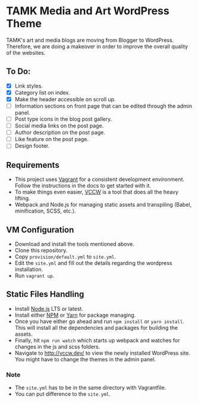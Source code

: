 # TAMK Media and Art WordPress Theme

TAMK's art and media blogs are moving from Blogger to WordPress. Therefore, we are doing a makeover in order to improve the overall quality of the websites.

## To Do:
- [x] Link styles.
- [x] Category list on index.
- [x] Make the header accessible on scroll up.
- [ ] Information sections on front page that can be edited through the admin panel.
- [ ] Post type icons in the blog post gallery.
- [ ] Social media links on the post page.
- [ ] Author description on the post page.
- [ ] Like feature on the post page.
- [ ] Design footer.

## Requirements

* This project uses [Vagrant](https://www.vagrantup.com) for a consistent development environment. Follow the instructions in the docs to get started with it.
* To make things even easier, [VCCW](http://www.vccw.cc) is a tool that does all the heavy lifting.
* Webpack and Node.js for managing static assets and transpiling (Babel, minification, SCSS, etc.).

## VM Configuration
* Download and install the tools mentioned above.
* Clone this repository.
* Copy `provision/default.yml` to `site.yml`.
* Edit the `site.yml` and fill out the details regarding the wordpress installation.
* Run `vagrant up`.

## Static Files Handling
* Install [Node.js](https://nodejs.org/en/) LTS or latest.
* Install either [NPM](https://www.npmjs.com) or [Yarn](https://yarnpkg.com) for package managing.
* Once you have either go ahead and run `npm install` or `yarn install`. This will install all the dependencies and packages for building the assets.
* Finally, hit `npm run watch` which starts up webpack and watches for changes in the js and scss folders.
* Navigate to http://vccw.dev/ to view the newly installed WordPress site. You might have to change the themes in the admin panel.

### Note

* The `site.yml` has to be in the same directory with Vagrantfile.
* You can put difference to the `site.yml`.
